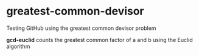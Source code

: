 # greatest-common-devisor
Testing GitHub using the greatest common devisor problem

<b>gcd-euclid</b> counts the greatest common factor of a and b using the Euclid algorithm
